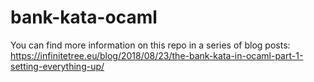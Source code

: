 # bank-kata-ocaml

You can find more information on this repo in a series of blog posts: https://infinitetree.eu/blog/2018/08/23/the-bank-kata-in-ocaml-part-1-setting-everything-up/
